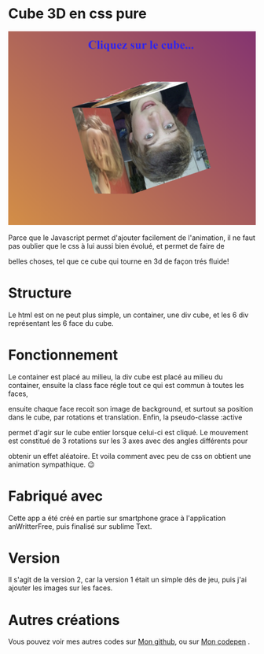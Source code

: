 # Cube 3D en css pure

![Mon cube 3D](https://github.com/Yohber/Cube/blob/master/cube.png "Mon cube 3D qui tourne")

Parce que le Javascript permet d'ajouter facilement de l'animation, il ne faut pas oublier que le css à lui aussi bien évolué, et permet de faire de 

belles choses, tel que ce cube qui tourne en 3d de façon trés fluide!

# Structure

Le html est on ne peut plus simple, un container, une div cube, et les 6 div représentant les 6 face du cube.

# Fonctionnement

Le container est placé au milieu, la div cube est placé au milieu du container, ensuite la class face régle tout ce qui est commun à toutes les faces, 

ensuite chaque face recoit son image de background, et surtout sa position dans le cube, par rotations et translation. Enfin, la pseudo-classe :active 

permet d'agir sur le cube entier lorsque celui-ci est cliqué. Le mouvement est constitué de 3 rotations sur les 3 axes avec des angles différents pour 

obtenir un effet aléatoire. Et voila comment avec peu de css on obtient une animation sympathique. 	&#x1F609;

# Fabriqué avec

Cette app a été créé en partie sur smartphone grace à l'application anWritterFree, puis finalisé sur sublime Text.

# Version

Il s'agit de la version 2, car la version 1 était un simple dés de jeu, puis j'ai ajouter les images sur les faces.

# Autres créations

Vous pouvez voir mes autres codes sur [Mon github](https://github.com/Yohber "github:Yohber"), ou sur [Mon codepen](https://codepen.io/Yohber2 "codepen:Yohber") .

